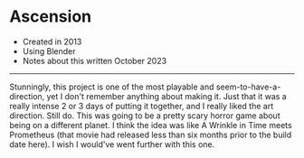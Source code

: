 # Ascension
- Created in 2013
- Using Blender
- Notes about this written October 2023
---
Stunningly, this project is one of the most playable and seem-to-have-a-direction, yet I don't remember anything about making it. Just that it was a really intense 2 or 3 days of putting it together, and I really liked the art direction. Still do. This was going to be a pretty scary horror game about being on a different planet. I think the idea was like A Wrinkle in Time meets Prometheus (that movie had released less than six months prior to the build date here). I wish I would've went further with this one.
